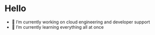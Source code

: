 # Hello 

- 🔭 I’m currently working on cloud engineering and developer support
- 🌱 I’m currently learning everything all at once
